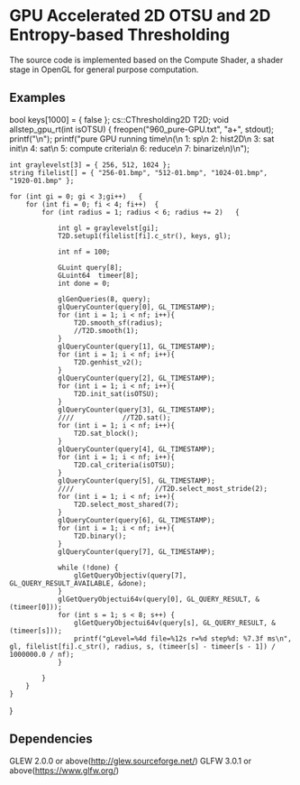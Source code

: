 # GPU Accelerated 2D OTSU and 2D Entropy-based Thresholding
The source code is implemented based on the Compute Shader, a shader stage in OpenGL for general purpose computation.

## Examples
bool keys[1000] = { false };
cs::CThresholding2D T2D;
void allstep_gpu_rt(int isOTSU)
{
	freopen("960_pure-GPU.txt", "a+", stdout);
	printf("\n");
	printf("pure GPU running time\n(\n 1: sp\n 2: hist2D\n 3: sat init\n 4: sat\n 5: compute criteria\n 6: reduce\n 7: binarize\n)\n");

	int graylevelst[3] = { 256, 512, 1024 };
	string filelist[] = { "256-01.bmp", "512-01.bmp", "1024-01.bmp", "1920-01.bmp" };
	
	for (int gi = 0; gi < 3;gi++)	{
		for (int fi = 0; fi < 4; fi++)	{
			for (int radius = 1; radius < 6; radius += 2)	{
				
				int gl = graylevelst[gi];
				T2D.setup1(filelist[fi].c_str(), keys, gl);

				int nf = 100;

				GLuint query[8];
				GLuint64  timeer[8];
				int done = 0;
				
				glGenQueries(8, query);
				glQueryCounter(query[0], GL_TIMESTAMP);
				for (int i = 1; i < nf; i++){
					T2D.smooth_sf(radius);
					//T2D.smooth(1);
				}
				glQueryCounter(query[1], GL_TIMESTAMP);
				for (int i = 1; i < nf; i++){
					T2D.genhist_v2();
				}
				glQueryCounter(query[2], GL_TIMESTAMP);
				for (int i = 1; i < nf; i++){
					T2D.init_sat(isOTSU);
				}
				glQueryCounter(query[3], GL_TIMESTAMP);
				////			//T2D.sat();
				for (int i = 1; i < nf; i++){
					T2D.sat_block();
				}
				glQueryCounter(query[4], GL_TIMESTAMP);
				for (int i = 1; i < nf; i++){
					T2D.cal_criteria(isOTSU);
				}
				glQueryCounter(query[5], GL_TIMESTAMP);
				////					//T2D.select_most_stride(2);
				for (int i = 1; i < nf; i++){
					T2D.select_most_shared(7);
				}
				glQueryCounter(query[6], GL_TIMESTAMP);
				for (int i = 1; i < nf; i++){
					T2D.binary();
				}
				glQueryCounter(query[7], GL_TIMESTAMP);

				while (!done) {
					glGetQueryObjectiv(query[7], GL_QUERY_RESULT_AVAILABLE, &done);
				}
				glGetQueryObjectui64v(query[0], GL_QUERY_RESULT, &(timeer[0]));
				for (int s = 1; s < 8; s++)	{
					glGetQueryObjectui64v(query[s], GL_QUERY_RESULT, &(timeer[s]));
					printf("gLevel=%4d file=%12s r=%d step%d: %7.3f ms\n", gl, filelist[fi].c_str(), radius, s, (timeer[s] - timeer[s - 1]) / 1000000.0 / nf);
				}
				
			}
		}
	}
}

## Dependencies
GLEW 2.0.0 or above(http://glew.sourceforge.net/)
GLFW 3.0.1 or above(https://www.glfw.org/)
